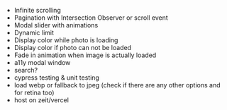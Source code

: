 - Infinite scrolling
- Pagination with Intersection Observer or scroll event
- Modal slider with animations
- Dynamic limit
- Display color while photo is loading
- Display color if photo can not be loaded
- Fade in animation when image is actually loaded
- a11y modal window
- search?
- cypress testing & unit testing
- load webp or fallback to jpeg (check if there are any other options and for retina too)
- host on zeit/vercel
